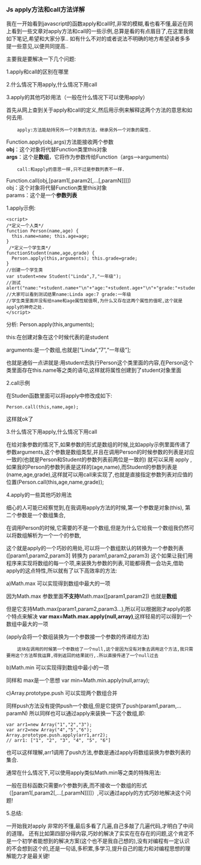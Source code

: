 
### Js apply方法和call方法详解  
我在一开始看到javascript的函数apply和call时,非常的模糊,看也看不懂,最近在网上看到一些文章对apply方法和call的一些示例,总算是看的有点眉目了,在这里我做如下笔记,希望和大家分享..  如有什么不对的或者说法不明确的地方希望读者多多提一些意见,以便共同提高..  
  
主要我是要解决一下几个问题:  
  
1.apply和call的区别在哪里  
  
2.什么情况下用apply,什么情况下用call  
  
3.apply的其他巧妙用法（一般在什么情况下可以使用apply）  
  
首先从网上查到关于apply和call的定义,然后用示例来解释这两个方法的意思和如何去用.  
  
        apply:方法能劫持另外一个对象的方法，继承另外一个对象的属性.  
  
Function.apply(obj,args)方法能接收两个参数  
**obj**：这个对象将代替Function类里this对象  
**args**：这个是**数组**，它将作为参数传给Function（args-->arguments）  
  
        call:和apply的意思一样,只不过是参数列表不一样.  
  
Function.call(obj,[param1[,param2[,…[,paramN]]]])  
obj：这个对象将代替Function类里this对象  
params：这个是一个**参数列表**
  
1.apply示例:  
````
<script>   
/*定义一个人类*/   
function Person(name,age) {   
  this.name=name; this.age=age;   
}   
 /*定义一个学生类*/   
functionStudent(name,age,grade) {   
  Person.apply(this,arguments); this.grade=grade;   
}   
//创建一个学生类   
var student=new Student("Linda",7,"一年级");   
//测试   
alert("name:"+student.name+"\n"+"age:"+student.age+"\n"+"grade:"+student.grade);   
//大家可以看到测试结果name:Linda age:7 grade:一年级   
//学生类里面并没有给name和age属性赋值啊,为什么又存在这两个属性的值呢,这个就是apply的神奇之处.   
</script>   
````
  
分析: Person.apply(this,arguments);  
  
this:在创建对象在这个时候代表的是student  
  
arguments:是一个数组,也就是[“Linda”,“7”,“一年级”];  
  
也就是通俗一点讲就是:用student去执行Person这个类里面的内容,在Person这个类里面存在this.name等之类的语句,这样就将属性创建到了student对象里面  
  
   
  
2.call示例  
  
在Studen函数里面可以将apply中修改成如下:  
````
Person.call(this,name,age);  
````
这样就ok了  
  
3.什么情况下用apply,什么情况下用call  
  
在给对象参数的情况下,如果参数的形式是数组的时候,比如apply示例里面传递了参数arguments,这个参数是数组类型,并且在调用Person的时候参数的列表是对应一致的(也就是Person和Student的参数列表前两位是一致的) 就可以采用 apply , 如果我的Person的参数列表是这样的(age,name),而Student的参数列表是(name,age,grade),这样就可以用call来实现了,也就是直接指定参数列表对应值的位置(Person.call(this,age,name,grade));  
  
4.apply的一些其他巧妙用法  
  
细心的人可能已经察觉到,在我调用apply方法的时候,第一个参数是对象(this), 第二个参数是一个数组集合,   
  
在调用Person的时候,它需要的不是一个数组,但是为什么它给我一个数组我仍然可以将数组解析为一个一个的参数,  
  
这个就是apply的一个巧妙的用处,可以将一个数组默认的转换为一个参数列表([param1,param2,param3] 转换为 param1,param2,param3) 这个如果让我们用程序来实现将数组的每一个项,来装换为参数的列表,可能都得费一会功夫,借助apply的这点特性,所以就有了以下高效率的方法:  
  
   
  
a)Math.max 可以实现得到数组中最大的一项
  
因为Math.max 参数里面**不支持**Math.max([param1,param2]) 也就是**数组**
  
但是它支持Math.max(param1,param2,param3…),所以可以根据刚才apply的那个特点来解决 **var max=Math.max.apply(null,array)**,这样轻易的可以得到一个数组中最大的一项  
  
(apply会将一个数组装换为一个参数接一个参数的传递给方法)  
  
        这块在调用的时候第一个参数给了一个null,这个是因为没有对象去调用这个方法,我只需要用这个方法帮我运算,得到返回的结果就行,.所以直接传递了一个null过去  
  
b)Math.min  可以实现得到数组中最小的一项  
  
同样和 max是一个思想 var min=Math.min.apply(null,array);  
  
c)Array.prototype.push 可以实现两个数组合并  
  
同样push方法没有提供push一个数组,但是它提供了push(param1,param,…paramN) 所以同样也可以通过apply来装换一下这个数组,即:  
````
var arr1=new Array("1","2","3");   
var arr2=new Array("4","5","6");   
Array.prototype.push.apply(arr1,arr2); 
// arr1: ["1", "2", "3", "4", "5", "6"]
````  
  
也可以这样理解,arr1调用了push方法,参数是通过apply将数组装换为参数列表的集合.  
  
通常在什么情况下,可以使用apply类似Math.min等之类的特殊用法:  
  
一般在目标函数只需要n个参数列表,而不接收一个数组的形式（[param1[,param2[,…[,paramN]]]]）,可以通过apply的方式巧妙地解决这个问题!  
  
  
5.总结:  
  
一开始我对apply 非常的不懂,最后多看了几遍,自己多敲了几遍代码,才明白了中间的道理。 
还有比如第四部分得内容,巧妙的解决了实实在在存在的问题,这个肯定不是一个初学者能想到的解决方案(这个也不是我自己想的),没有对编程有一定认识的不会想到这个的,还是一句话,多积累,多学习,提升自己的能力和对编程思想的理解能力才是最关键!  

